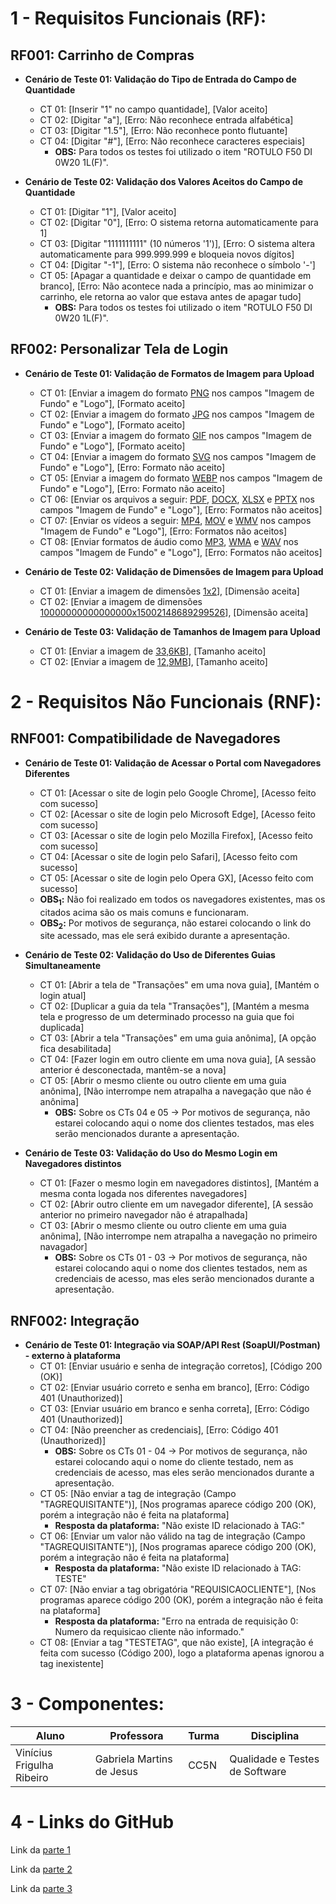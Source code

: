 # 1 - Requisitos Funcionais (RF):

## RF001: Carrinho de Compras
- **Cenário de Teste 01: Validação do Tipo de Entrada do Campo de Quantidade**
  - CT 01: [Inserir "1" no campo quantidade], [Valor aceito]
  - CT 02: [Digitar "a"], [Erro: Não reconhece entrada alfabética]
  - CT 03: [Digitar "1.5"], [Erro: Não reconhece ponto flutuante]
  - CT 04: [Digitar "#"], [Erro: Não reconhece caracteres especiais]
    - **OBS:** Para todos os testes foi utilizado o item "ROTULO F50 DI 0W20 1L(F)".


- **Cenário de Teste 02: Validação dos Valores Aceitos do Campo de Quantidade**
  - CT 01: [Digitar "1"], [Valor aceito]
  - CT 02: [Digitar "0"], [Erro: O sistema retorna automaticamente para 1]
  - CT 03: [Digitar "1111111111" (10 números '1')], [Erro: O sistema altera automaticamente para 999.999.999 e bloqueia novos dígitos]
  - CT 04: [Digitar "-1"], [Erro: O sistema não reconhece o símbolo '-']
  - CT 05: [Apagar a quantidade e deixar o campo de quantidade em branco], [Erro: Não acontece nada a princípio, mas ao minimizar o carrinho, ele retorna ao valor que estava antes de apagar tudo]
    - **OBS:** Para todos os testes foi utilizado o item "ROTULO F50 DI 0W20 1L(F)".


## RF002: Personalizar Tela de Login
- **Cenário de Teste 01: Validação de Formatos de Imagem para Upload**
  - CT 01: [Enviar a imagem do formato [PNG](https://github.com/vinifrigulha/UVV/blob/main/Qualidade%20de%20Testes/images/testes/imagens/imagem_png.png) nos campos "Imagem de Fundo" e "Logo"], [Formato aceito]
  - CT 02: [Enviar a imagem do formato [JPG](https://github.com/vinifrigulha/UVV/blob/main/Qualidade%20de%20Testes/images/testes/imagens/imagem_jpg.jpg) nos campos "Imagem de Fundo" e "Logo"], [Formato aceito]
  - CT 03: [Enviar a imagem do formato [GIF](https://github.com/vinifrigulha/UVV/blob/main/Qualidade%20de%20Testes/images/testes/imagens/imagem_gif.gif) nos campos "Imagem de Fundo" e "Logo"], [Formato aceito]
  - CT 04: [Enviar a imagem do formato [SVG](https://github.com/vinifrigulha/UVV/blob/main/Qualidade%20de%20Testes/images/testes/imagens/imagem_svg.svg) nos campos "Imagem de Fundo" e "Logo"], [Erro: Formato não aceito]
  - CT 05: [Enviar a imagem do formato [WEBP](https://github.com/vinifrigulha/UVV/blob/main/Qualidade%20de%20Testes/images/testes/imagens/imagem_webp.webp) nos campos "Imagem de Fundo" e "Logo"], [Erro: Formato não aceito]
  - CT 06: [Enviar os arquivos a seguir: [PDF](https://github.com/vinifrigulha/UVV/blob/main/Qualidade%20de%20Testes/images/testes/arquivos/arquivo_pdf.pdf), [DOCX](https://github.com/vinifrigulha/UVV/blob/main/Qualidade%20de%20Testes/images/testes/arquivos/arquivo_docx.docx), [XLSX](https://github.com/vinifrigulha/UVV/blob/main/Qualidade%20de%20Testes/images/testes/arquivos/arquivo_xlsx.xlsx) e [PPTX](https://github.com/vinifrigulha/UVV/blob/main/Qualidade%20de%20Testes/images/testes/arquivos/arquivo_pptx.pptx) nos campos "Imagem de Fundo" e "Logo"], [Erro: Formatos não aceitos]
  - CT 07: [Enviar os vídeos a seguir: [MP4](https://github.com/vinifrigulha/UVV/blob/main/Qualidade%20de%20Testes/images/testes/videos/video_mp4.mp4), [MOV](https://github.com/vinifrigulha/UVV/blob/main/Qualidade%20de%20Testes/images/testes/videos/video_mov.mov) e [WMV](https://github.com/vinifrigulha/UVV/blob/main/Qualidade%20de%20Testes/images/testes/videos/video_wmv.wmv) nos campos "Imagem de Fundo" e "Logo"], [Erro: Formatos não aceitos]
  - CT 08: [Enviar formatos de áudio como [MP3](https://github.com/vinifrigulha/UVV/blob/main/Qualidade%20de%20Testes/images/testes/audios/audio_mp3.mp3), [WMA](https://github.com/vinifrigulha/UVV/blob/main/Qualidade%20de%20Testes/images/testes/audios/audio_wma.wma) e [WAV](https://github.com/vinifrigulha/UVV/blob/main/Qualidade%20de%20Testes/images/testes/audios/audio_wav.wav) nos campos "Imagem de Fundo" e "Logo"], [Erro: Formatos não aceitos]

- **Cenário de Teste 02: Validação de Dimensões de Imagem para Upload**
  - CT 01: [Enviar a imagem de dimensões [1x2](https://github.com/vinifrigulha/UVV/blob/main/Qualidade%20de%20Testes/images/testes/imagens/imagem_pequena.jpg)], [Dimensão aceita]
  - CT 02: [Enviar a imagem de dimensões [10000000000000000x15002148689299526](https://github.com/vinifrigulha/UVV/blob/main/Qualidade%20de%20Testes/images/testes/imagens/imagem_grande.jpg)], [Dimensão aceita]

- **Cenário de Teste 03: Validação de Tamanhos de Imagem para Upload**
  - CT 01: [Enviar a imagem de [33,6KB](https://github.com/vinifrigulha/UVV/blob/main/Qualidade%20de%20Testes/images/testes/imagens/imagem_kb.jpg)], [Tamanho aceito]
  - CT 02: [Enviar a imagem de [12,9MB](https://github.com/vinifrigulha/UVV/blob/main/Qualidade%20de%20Testes/images/testes/imagens/imagem_mb.jpg)], [Tamanho aceito]


# 2 - Requisitos Não Funcionais (RNF):

## RNF001: Compatibilidade de Navegadores
- **Cenário de Teste 01: Validação de Acessar o Portal com Navegadores Diferentes**
  - CT 01: [Acessar o site de login pelo Google Chrome], [Acesso feito com sucesso]
  - CT 02: [Acessar o site de login pelo Microsoft Edge], [Acesso feito com sucesso]
  - CT 03: [Acessar o site de login pelo Mozilla Firefox], [Acesso feito com sucesso]
  - CT 04: [Acessar o site de login pelo Safari], [Acesso feito com sucesso]
  - CT 05: [Acessar o site de login pelo Opera GX], [Acesso feito com sucesso]
  - **OBS<sub>1</sub>:** Não foi realizado em todos os navegadores existentes, mas os citados acima são os mais comuns e funcionaram.
  - **OBS<sub>2</sub>:** Por motivos de segurança, não estarei colocando o link do site acessado, mas ele será exibido durante a apresentação.

- **Cenário de Teste 02: Validação do Uso de Diferentes Guias Simultaneamente**
  - CT 01: [Abrir a tela de "Transações" em uma nova guia], [Mantém o login atual]
  - CT 02: [Duplicar a guia da tela "Transações"], [Mantém a mesma tela e progresso de um determinado processo na guia que foi duplicada]
  - CT 03: [Abrir a tela "Transações" em uma guia anônima], [A opção fica desabilitada]
  - CT 04: [Fazer login em outro cliente em uma nova guia], [A sessão anterior é desconectada, mantêm-se a nova]
  - CT 05: [Abrir o mesmo cliente ou outro cliente em uma guia anônima], [Não interrompe nem atrapalha a navegação que não é anônima]
    - **OBS:** Sobre os CTs 04 e 05 → Por motivos de segurança, não estarei colocando aqui o nome dos clientes testados, mas eles serão mencionados durante a apresentação.

- **Cenário de Teste 03: Validação do Uso do Mesmo Login em Navegadores distintos**
  - CT 01: [Fazer o mesmo login em navegadores distintos], [Mantém a mesma conta logada nos diferentes navegadores]
  - CT 02: [Abrir outro cliente em um navegador diferente], [A sessão anterior no primeiro navegador não é atrapalhada]
  - CT 03: [Abrir o mesmo cliente ou outro cliente em uma guia anônima], [Não interrompe nem atrapalha a navegação no primeiro navagador]
    - **OBS:** Sobre os CTs 01 - 03 → Por motivos de segurança, não estarei colocando aqui o nome dos clientes testados, nem as credenciais de acesso, mas eles serão mencionados durante a apresentação.


## RNF002: Integração
- **Cenário de Teste 01: Integração via SOAP/API Rest (SoapUI/Postman) - externo à plataforma**
  - CT 01: [Enviar usuário e senha de integração corretos], [Código 200 (OK)]
  - CT 02: [Enviar usuário correto e senha em branco], [Erro: Código 401 (Unauthorized)]
  - CT 03: [Enviar usuário em branco e senha correta], [Erro: Código 401 (Unauthorized)]
  - CT 04: [Não preencher as credenciais], [Erro: Código 401 (Unauthorized)]
    - **OBS:** Sobre os CTs 01 - 04 → Por motivos de segurança, não estarei colocando aqui o nome do cliente testado, nem as credenciais de acesso, mas eles serão mencionados durante a apresentação.
  - CT 05: [Não enviar a tag de integração (Campo "TAGREQUISITANTE")], [Nos programas aparece código 200 (OK), porém a integração não é feita na plataforma]
    - **Resposta da plataforma:** "Não existe ID relacionado à TAG:"
  - CT 06: [Enviar um valor não válido na tag de integração (Campo "TAGREQUISITANTE")], [Nos programas aparece código 200 (OK), porém a integração não é feita na plataforma]
    - **Resposta da plataforma:** "Não existe ID relacionado à TAG: TESTE"
  - CT 07: [Não enviar a tag obrigatória "REQUISICAOCLIENTE"], [Nos programas aparece código 200 (OK), porém a integração não é feita na plataforma]
    - **Resposta da plataforma:** "Erro na entrada de requisição 0: Numero da requisicao cliente não informado."
  - CT 08: [Enviar a tag "TESTETAG", que não existe], [A integração é feita com sucesso (Código 200), logo a plataforma apenas ignorou a tag inexistente]


# 3 - Componentes:

| Aluno                     | Professora                | Turma | Disciplina                     |
| ------------------------- | ------------------------- | ----- | ------------------------------ |
| Vinícius Frigulha Ribeiro | Gabriela Martins de Jesus | CC5N  | Qualidade e Testes de Software |

# 4 - Links do GitHub

Link da [parte 1](https://github.com/vinifrigulha/UVV/blob/main/Qualidade%20de%20Testes/projeto_parte1.md)

Link da [parte 2](https://github.com/vinifrigulha/UVV/blob/main/Qualidade%20de%20Testes/projeto_parte2.md)

Link da [parte 3](https://github.com/vinifrigulha/UVV/blob/main/Qualidade%20de%20Testes/projeto_parte3.md)

